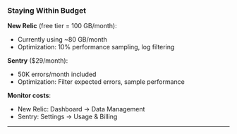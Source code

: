 ### Staying Within Budget

**New Relic** (free tier = 100 GB/month):

- Currently using ~80 GB/month
- Optimization: 10% performance sampling, log filtering

**Sentry** ($29/month):

- 50K errors/month included
- Optimization: Filter expected errors, sample performance

**Monitor costs**:

- New Relic: Dashboard → Data Management
- Sentry: Settings → Usage & Billing

---
